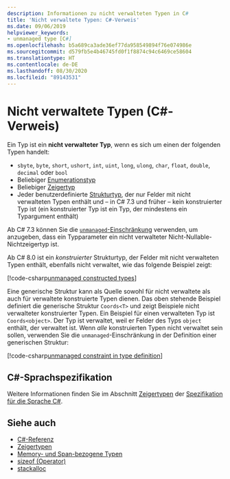 ```yaml
---
description: Informationen zu nicht verwalteten Typen in C#
title: 'Nicht verwaltete Typen: C#-Verweis'
ms.date: 09/06/2019
helpviewer_keywords:
- unmanaged type [C#]
ms.openlocfilehash: b5a689ca3ade36ef77da958549894f76e074986e
ms.sourcegitcommit: d579fb5e4b46745fd0f1f8874c94c6469ce58604
ms.translationtype: HT
ms.contentlocale: de-DE
ms.lasthandoff: 08/30/2020
ms.locfileid: "89143531"
---
```

# <a name="unmanaged-types-c-reference"></a>Nicht verwaltete Typen (C#-Verweis)

Ein Typ ist ein **nicht verwalteter Typ**, wenn es sich um einen der folgenden Typen handelt:

- `sbyte`, `byte`, `short`, `ushort`, `int`, `uint`, `long`, `ulong`, `char`, `float`, `double`, `decimal` oder `bool`
- Beliebiger [Enumerationstyp](enum.md)
- Beliebiger [Zeigertyp](../../programming-guide/unsafe-code-pointers/pointer-types.md)
- Jeder benutzerdefinierte [Strukturtyp](struct.md), der nur Felder mit nicht verwalteten Typen enthält und – in C# 7.3 und früher – kein konstruierter Typ ist (ein konstruierter Typ ist ein Typ, der mindestens ein Typargument enthält)

Ab C# 7.3 können Sie die [`unmanaged`-Einschränkung](../../programming-guide/generics/constraints-on-type-parameters.md#unmanaged-constraint) verwenden, um anzugeben, dass ein Typparameter ein nicht verwalteter Nicht-Nullable-Nichtzeigertyp ist.

Ab C# 8.0 ist ein *konstruierter* Strukturtyp, der Felder mit nicht verwalteten Typen enthält, ebenfalls nicht verwaltet, wie das folgende Beispiel zeigt:

[!code-csharp[unmanaged constructed types](snippets/UnmanagedTypes.cs#ProgramExample)]

Eine generische Struktur kann als Quelle sowohl für nicht verwaltete als auch für verwaltete konstruierte Typen dienen. Das oben stehende Beispiel definiert die generische Struktur `Coords<T>` und zeigt Beispiele nicht verwalteter konstruierter Typen. Ein Beispiel für einen verwalteten Typ ist `Coords<object>`. Der Typ ist verwaltet, weil er Felder des Typs `object` enthält, der verwaltet ist. Wenn *alle* konstruierten Typen nicht verwaltet sein sollen, verwenden Sie die `unmanaged`-Einschränkung in der Definition einer generischen Struktur:

[!code-csharp[unmanaged constraint in type definition](snippets/UnmanagedTypes.cs#AlwaysUnmanaged)]

## <a name="c-language-specification"></a>C#-Sprachspezifikation

Weitere Informationen finden Sie im Abschnitt [Zeigertypen](~/_csharplang/spec/unsafe-code.md#pointer-types) der [Spezifikation für die Sprache C#](~/_csharplang/spec/introduction.md).

## <a name="see-also"></a>Siehe auch

- [C#-Referenz](../index.md)
- [Zeigertypen](../../programming-guide/unsafe-code-pointers/pointer-types.md)
- [Memory- und Span-bezogene Typen](../../../standard/memory-and-spans/index.md)
- [sizeof (Operator)](../operators/sizeof.md)
- [stackalloc](../operators/stackalloc.md)
